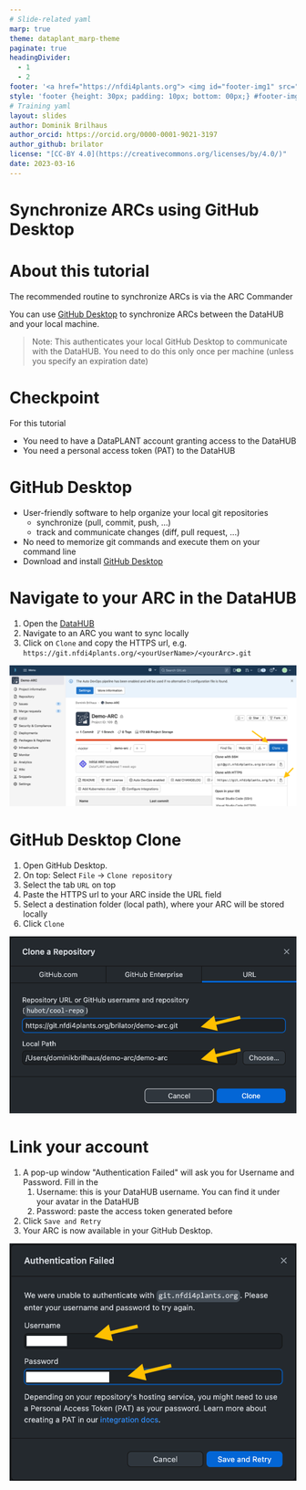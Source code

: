 ```yaml
---
# Slide-related yaml
marp: true
theme: dataplant_marp-theme
paginate: true
headingDivider: 
  - 1
  - 2
footer: '<a href="https://nfdi4plants.org"> <img id="footer-img1" src="../../images/_logos/DataPLANT/DataPLANT_logo_square_bg_transparent.svg"></a> <a href="https://creativecommons.org/licenses/by/4.0/"><img id="footer-img2" src="../../images/_logos/CreativeCommons/by.svg"> </a>'
style: 'footer {height: 30px; padding: 10px; bottom: 00px;} #footer-img1 {height: 30px; padding-left: 0px;} #footer-img2 {height: 20px; padding-left: 20px; opacity: 0.5;}'
# Training yaml
layout: slides
author: Dominik Brilhaus
author_orcid: https://orcid.org/0000-0001-9021-3197
author_github: brilator
license: "[CC-BY 4.0](https://creativecommons.org/licenses/by/4.0/)"
date: 2023-03-16
---
```


# Synchronize ARCs using GitHub Desktop


<!-- ################# -->
<!-- Source to slide(s) -->
<!-- ../../bricks/tutorial_datahub_GHDesktop-title.md -->
<!-- ################# -->


# About this tutorial

The recommended routine to synchronize ARCs is via the ARC Commander

You can use [GitHub Desktop](https://desktop.github.com/) to synchronize ARCs between the DataHUB and your local machine.

> Note: This authenticates your local GitHub Desktop to communicate with the DataHUB.
> You need to do this only once per machine (unless you specify an expiration date)


<!-- ################# -->
<!-- Source to slide(s) -->
<!-- ../../bricks/tutorial_datahub_GHDesktop-About_this_tutorial.md -->
<!-- ################# -->


# Checkpoint

For this tutorial

- You need to have a DataPLANT account granting access to the DataHUB
- You need a personal access token (PAT) to the DataHUB


<!-- ################# -->
<!-- Source to slide(s) -->
<!-- ../../bricks/tutorial_datahub_GHDesktop-Checkpoint.md -->
<!-- ################# -->


# GitHub Desktop

- User-friendly software to help organize your local git repositories
  - synchronize (pull, commit, push, ...)
  - track and communicate changes (diff, pull request, ...) 
- No need to memorize git commands and execute them on your command line
- Download and install [GitHub Desktop](https://desktop.github.com/)


<!-- ################# -->
<!-- Source to slide(s) -->
<!-- ../../bricks/tutorial_datahub_GHDesktop-GitHub_Desktop.md -->
<!-- ################# -->


# Navigate to your ARC in the DataHUB

1. Open the [DataHUB](https://git.nfdi4plants.org/)
2. Navigate to an ARC you want to sync locally
3. Click on `Clone` and copy the HTTPS url, e.g. `https://git.nfdi4plants.org/<yourUserName>/<yourArc>.git`

![bg right w:600](../../images/datahub_clone.png)


<!-- ################# -->
<!-- Source to slide(s) -->
<!-- ../../bricks/tutorial_datahub_GHDesktop-Navigate_to_your_ARC_in_the_DataHUB.md -->
<!-- ################# -->


# GitHub Desktop Clone

1. Open GitHub Desktop.
2. On top: Select `File` -> `Clone repository`
3. Select the tab `URL` on top
4. Paste the HTTPS url to your ARC inside the URL field
5. Select a destination folder (local path), where your ARC will be stored locally
6. Click `Clone`

![bg right:40% w:500](../../images/GitHub_Desktop_clone.png)


<!-- ################# -->
<!-- Source to slide(s) -->
<!-- ../../bricks/tutorial_datahub_GHDesktop-GitHub_Desktop_Clone.md -->
<!-- ################# -->


# Link your account

1. A pop-up window "Authentication Failed" will ask you for Username and Password. Fill in the
    1. Username: this is your DataHUB username. You can find it under your avatar in the DataHUB
    2. Password: paste the access token generated before
2. Click `Save and Retry`
3. Your ARC is now available in your GitHub Desktop.

![bg right:40% w:500](../../images/GitHub_Desktop_accessToken.png)

<!-- ################# -->
<!-- Source to slide(s) -->
<!-- ../../bricks/tutorial_datahub_GHDesktop-Link_your_account.md -->
<!-- ################# -->

